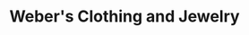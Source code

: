 ---
title: "Weber's Clothing and Jewelry"
url: /teutopolis/webers-clothing-and-jewelry/
shop: clothes
---